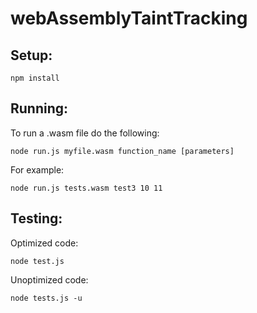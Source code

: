 # webAssemblyTaintTracking

## Setup:
```
npm install
```

## Running:
To run a .wasm file do the following:
```
node run.js myfile.wasm function_name [parameters]
```
For example:
```
node run.js tests.wasm test3 10 11
```

## Testing:
Optimized code:
```
node test.js
```

Unoptimized code:
```
node tests.js -u
```
